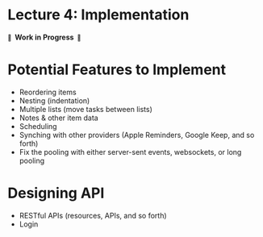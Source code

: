 # Lecture 4: Implementation

**<small>🚧</small>  Work in Progress  <small>🚧</small>**

# Potential Features to Implement

- Reordering items
- Nesting (indentation)
- Multiple lists (move tasks between lists)
- Notes & other item data
- Scheduling
- Synching with other providers (Apple Reminders, Google Keep, and so forth)
- Fix the pooling with either server-sent events, websockets, or long pooling

# Designing API

- RESTful APIs (resources, APIs, and so forth)
- Login
